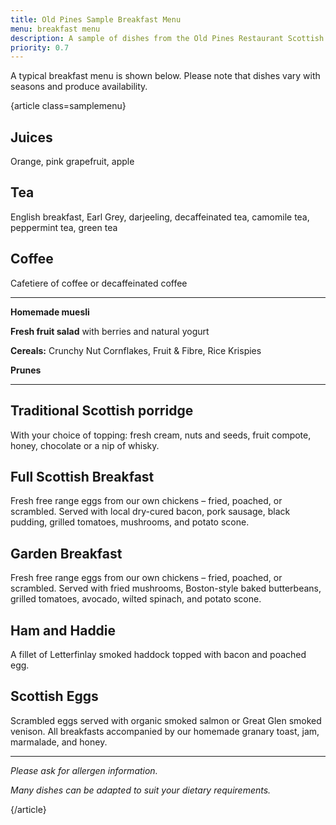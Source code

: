 ```yaml
---
title: Old Pines Sample Breakfast Menu
menu: breakfast menu
description: A sample of dishes from the Old Pines Restaurant Scottish breakfast menu.
priority: 0.7
---
```


A typical breakfast menu is shown below. Please note that dishes vary with seasons and produce availability.


{article class=samplemenu}

## Juices

Orange, pink grapefruit, apple

## Tea

English breakfast, Earl Grey, darjeeling, decaffeinated tea, camomile tea, peppermint tea, green tea

## Coffee

Cafetiere of coffee or decaffeinated coffee

---

**Homemade muesli**

**Fresh fruit salad** with berries and natural yogurt

**Cereals:** Crunchy Nut Cornflakes, Fruit &amp; Fibre, Rice Krispies

**Prunes**

---

## Traditional Scottish porridge

With your choice of topping: fresh cream, nuts and seeds, fruit compote, honey, chocolate or a nip of whisky.

## Full Scottish Breakfast

Fresh free range eggs from our own chickens &ndash; fried, poached, or scrambled. Served with local dry-cured bacon, pork sausage, black pudding, grilled tomatoes, mushrooms, and potato scone.

## Garden Breakfast

Fresh free range eggs from our own chickens &ndash; fried, poached, or scrambled. Served with fried mushrooms, Boston-style baked butterbeans, grilled tomatoes, avocado, wilted spinach, and potato scone.

## Ham and Haddie

A fillet of Letterfinlay smoked haddock topped with bacon and poached egg.

## Scottish Eggs

Scrambled eggs served with organic smoked salmon or Great Glen smoked venison. All breakfasts accompanied by our homemade granary toast, jam, marmalade, and honey.

---

*Please ask for allergen information.*

*Many dishes can be adapted to suit your dietary requirements.*

{/article}
